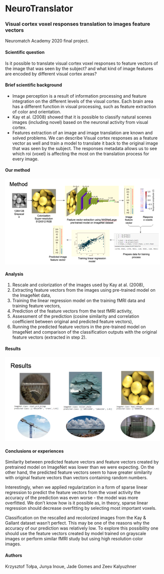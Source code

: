 # NeuroTranslator
### Visual cortex voxel responses translation to images feature vectors
Neuromatch Academy 2020 final project.
#### Scientific question
Is it possible to translate visual cortex voxel responses to feature vectors of the image that was seen by the subject?
and what kind of image features are encoded by different visual cortex areas?
#### Brief scientific background
* Image perception is a result of information processing and feature integration on the different levels of the visual cortex. Each brain area has a different function in visual processing, such as feature extraction of color and orientation.
* Kay et al. (2008) showed that it is possible to classify natural scenes images (including novel) based on the neuronal activity from visual cortex.
* Features extraction of an image and image translation are known and solved problems. We can describe Visual cortex responses as a feature vector as well and train a model to translate it back to the original image that was seen by the subject. The responses metadata allows us to see which roi (voxel) is affecting the most on the translation process for every image.
#### Our method
![NeuroTranslator method](method.png)
#### Analysis
1. Rescale and colorization of the images used by Kay at al. (2008),
2. Extracting feature vectors from the images using pre-trained model on the ImageNet data,
3. Training the linear regression model on the training fMRI data and training feature vectors,
4. Prediction of the feature vectors from the test fMRI activity,
5. Assessment of the prediction (cosine similarity and correlation coefficient between original and predicted feature vectors), 
6. Running the predicted feature vectors in the pre-trained model on ImageNet and comparison of the classification outputs with the original feature vectors (extracted in step 2).
#### Results
![NeuroTranslator results](results.png)
#### Conclusions or experiences
Similarity between predicted feature vectors and feature vectors created by pretrained model on ImageNet was lower than we were expecting. On the other hand, the predicted feature vectors seem to have greater similarity with original feature vectors than vectors containing random numbers. 
 
Interestingly, when we applied regularization in a form of sparse linear regression to predict the feature vectors from the voxel activity the accuracy of the prediction was even worse - the model was more overfitted. We don’t know how is it possible as, in theory, sparse linear regression should decrease overfitting by selecting most important voxels. 
 
Classification on the rescalled and recolorized images from the Kay & Gallant dataset wasn’t perfect. This may be one of the reasons why the accuracy of our prediction was relatively low. To explore this possibility one should use the feature vectors created by model trained on grayscale images or perform similar fMRI study but using high resolution color images. 

#### Authors
Krzysztof Tołpa, Junya Inoue, Jade Gomes and Zeev Kalyuzhner